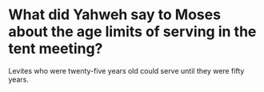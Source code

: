 # What did Yahweh say to Moses about the age limits of serving in the tent meeting?

Levites who were twenty-five years old could serve until they were fifty years.
